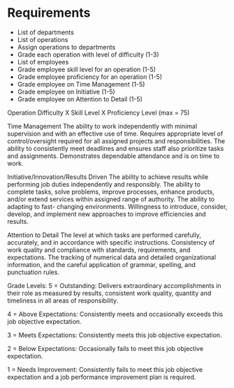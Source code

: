 # Requirements

- List of departments
- List of operations
- Assign operations to departments
- Grade each operation with level of difficulty (1-3)
- List of employees
- Grade employee skill level for an operation (1-5)
- Grade employee proficiency for an operation (1-5)
- Grade employee on Time Management (1-5)
- Grade employee on Initiative (1-5)
- Grade employee on Attention to Detail (1-5)

Operation Difficulty X Skill Level X Proficiency Level (max = 75)



Time Management
The ability to work independently with minimal supervision and with an effective use of time.
Requires appropriate level of control/oversight required for all assigned projects and
responsibilities. The ability to consistently meet deadlines and ensures staff also prioritize tasks
and assignments. Demonstrates dependable attendance and is on time to work.

Initiative/Innovation/Results Driven
The ability to achieve results while performing job duties independently and responsibly.
The ability to complete tasks, solve problems, improve processes, enhance products,
and/or extend services within assigned range of authority. The ability to adapting to fast-
changing environments. Willingness to introduce, consider, develop, and implement
new approaches to improve efficiencies and results.

Attention to Detail
The level at which tasks are performed carefully, accurately, and in accordance with
specific instructions. Consistency of work quality and compliance with standards,
requirements, and expectations. The tracking of numerical data and detailed
organizational information, and the careful application of grammar, spelling, and
punctuation rules.


Grade Levels:
5 = Outstanding: Delivers extraordinary accomplishments in their role as measured by results, consistent work quality, quantity and timeliness in all areas of responsibility.

4 = Above Expectations: Consistently meets and occasionally exceeds this job objective expectation.

3 = Meets Expectations: Consistently meets this job objective expectation.

2 = Below Expectations: Occasionally fails to meet this job objective expectation.

1 = Needs Improvement: Consistently fails to meet this job objective expectation and a job performance improvement plan is required.
